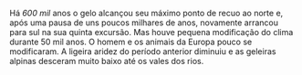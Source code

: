﻿Há *600 mil* anos o gelo alcançou seu máximo ponto de recuo ao norte e, após uma pausa de uns poucos milhares de anos, novamente arrancou para sul na sua quinta excursão. Mas houve pequena modificação do clima durante 50 mil anos. O homem e os animais da Europa pouco se modificaram. A ligeira aridez do período anterior diminuiu e as geleiras alpinas desceram muito baixo até os vales dos rios.